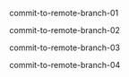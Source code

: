 commit-to-remote-branch-01

commit-to-remote-branch-02

commit-to-remote-branch-03

commit-to-remote-branch-04
